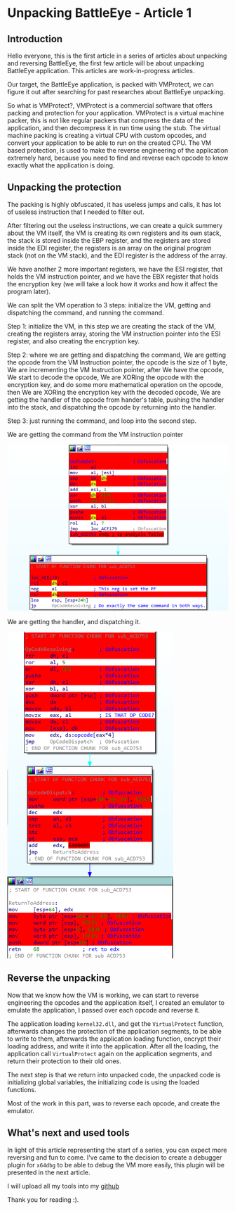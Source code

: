 # Unpacking BattleEye - Article 1

## Introduction

Hello everyone, this is the first article in a series of articles about unpacking and reversing BattleEye, the first few article will be about unpacking BattleEye application. This articles are work-in-progress articles.

Our target, the BattleEye application, is packed with VMProtect, we can figure it out after searching for past researches about BattleEye unpacking.

So what is VMProtect?, VMProtect is a commercial software that offers packing and protection for your application. VMProtect is a virtual machine packer, this is not like regular packers that compress the data of the application, and then decompress it in run time using the stub. The virtual machine packing is creating a virtual CPU with custom opcodes, and convert your application to be able to run on the created CPU. The VM based protection, is used to make the reverse engineering of the application extremely hard, because you need to find and reverse each opcode to know exactly what the application is doing.

 ## Unpacking the protection

The packing is highly obfuscated, it has useless jumps and calls, it has lot of useless instruction that I needed to filter out.

After filtering out the useless instructions, we can create a quick summery about the VM itself, the VM is creating its own registers and its own stack, the stack is stored inside the EBP register, and the registers are stored inside the EDI register, the registers is an array on the original program stack (not on the VM stack), and the EDI register is the address of the array.

We have another 2 more important registers, we have the ESI register, that holds the VM instruction pointer, and we have the EBX register that holds the encryption key (we will take a look how it works and how it affect the program later).

We can split the VM operation to 3 steps: initialize the VM, getting and dispatching the command, and running the command.

Step 1: initialize the VM, in this step we are creating the stack of the VM, creating the registers array, storing the VM instruction pointer into the ESI register, and also creating the encryption key.

Step 2: where we are getting and dispatching the command, We are getting the opcode from the VM Instruction pointer, the opcode is the size of 1 byte, We are incrementing the VM Instruction pointer, after We have the opcode, We start to decode the opcode, We are XORing the opcode with the encryption key, and do some more mathematical operation on the opcode, then We are XORing the encryption key with the decoded opcode, We are getting the handler of the opcode from hander's table, pushing the handler into the stack, and dispatching the opcode by returning into the handler.

Step 3: just running the command, and loop into the second step.

We are getting the command from the VM instruction pointer

![first-image](..\images\1569911824139.png)

We are getting the handler, and dispatching it.

![second-image](..\images\1569911974632.png)

## Reverse the unpacking

Now that we know how the VM is working, we can start to reverse engineering the opcodes and the application itself, I created an emulator to emulate the application, I passed over each opcode and reverse it.

The application loading `kernel32.dll`, and get the `VirtualProtect` function, afterwards changes the protection of the application segments, to be able to write to them, afterwards the application loading function, encrypt their loading address, and write it into the application. After all the loading, the application call `VirtualProtect` again on the application segments, and return their protection to their old ones.

The next step is that we return into unpacked code, the unpacked code is initializing global variables, the initializing code is using the loaded functions.

Most of the work in this part, was to reverse each opcode, and create the emulator.

## What's next and used tools

In light of this article representing the start of a series, you can expect more reversing and fun to come. I've came to the decision to create a debugger plugin for `x64dbg` to be able to debug the VM more easily, this plugin will be presented in the next article.

I will upload all my tools into my [github](https://github.com/lolblat/Tools)

Thank you for reading :).




